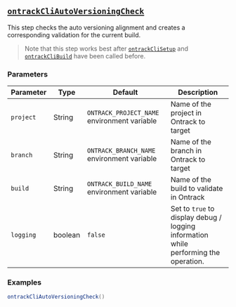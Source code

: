 ## [`ontrackCliAutoVersioningCheck`](ontrackCliAutoVersioningCheck.groovy)

This step checks the auto versioning alignment and creates a corresponding validation for the current build.

> Note that this step works best after [`ontrackCliSetup`](ontrackCliSetup.md) and [`ontrackCliBuild`](ontrackCliBuild.md) have been called before.

### Parameters

| Parameter | Type    | Default                                     | Description                                                                          |
|-----------|---------|---------------------------------------------|--------------------------------------------------------------------------------------|
| `project` | String  | `ONTRACK_PROJECT_NAME` environment variable | Name of the project in Ontrack to target                                             |
| `branch`  | String  | `ONTRACK_BRANCH_NAME` environment variable  | Name of the branch in Ontrack to target                                              |
| `build`   | String  | `ONTRACK_BUILD_NAME` environment variable   | Name of the build to validate in Ontrack                                             |
| `logging` | boolean | `false`                                     | Set to `true` to display debug / logging information while performing the operation. |

### Examples

```groovy
ontrackCliAutoVersioningCheck()
```
